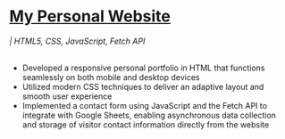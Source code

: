 # [My Personal Website](https://jessie-zhou.com/)
*| HTML5, CSS, JavaScript, Fetch API*
<br>
<br>
- Developed a responsive personal portfolio in HTML that functions seamlessly on both mobile and desktop devices<br>
- Utilized modern CSS techniques to deliver an adaptive layout and smooth user experience<br>
- Implemented a contact form using JavaScript and the Fetch API to integrate with Google Sheets, enabling asynchronous data
collection and storage of visitor contact information directly from the website
